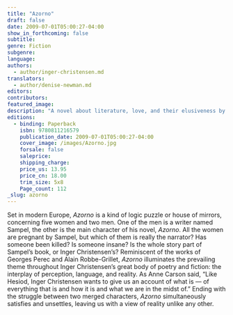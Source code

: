 ```yaml
---
title: "Azorno"
draft: false
date: 2009-07-01T05:00:27-04:00
show_in_forthcoming: false
subtitle:
genre: Fiction
subgenre:
language:
authors:
  - author/inger-christensen.md
translators:
  - author/denise-newman.md
editors:
contributors:
featured_image:
description: "A novel about literature, love, and their elusiveness by one of Denmark's greatest living writers. "
editions:
  - binding: Paperback
    isbn: 9780811216579
    publication_date: 2009-07-01T05:00:27-04:00
    cover_image: /images/Azorno.jpg
    forsale: false
    saleprice:
    shipping_charge:
    price_us: 13.95
    price_cn: 18.00
    trim_size: 5x8
    Page_count: 112
_slug: azorno
---
```


Set in modern Europe, _Azorno_ is a kind of logic puzzle or house of mirrors, concerning five women and two men. One of the men is a writer named Sampel, the other is the main character of his novel, _Azorno_. All the women are pregnant by Sampel, but which of them is really the narrator? Has someone been killed? Is someone insane? Is the whole story part of Sampel’s book, or Inger Christensen’s? Reminiscent of the works of Georges Perec and Alain Robbe-Grillet, _Azorno_ illuminates the prevailing theme throughout Inger Christensen’s great body of poetry and fiction: the interplay of perception, language, and reality. As Anne Carson said, “Like Hesiod, Inger Christensen wants to give us an account of what is — of everything that is and how it is and what we are in the midst of.” Ending with the struggle between two merged characters, _Azorno_ simultaneously satisfies and unsettles, leaving us with a view of reality unlike any other.

